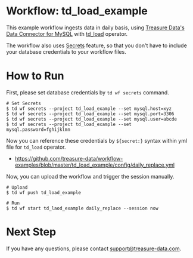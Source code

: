 # Workflow: td_load_example

This example workflow ingests data in daily basis, using [Treasure Data's Data Connector for MySQL](https://docs.treasuredata.com/articles/data-connector-mysql) with [td_load](http://docs.digdag.io/operators.html#td-load-treasure-data-bulk-loading) operator.

The workflow also uses [Secrets](https://docs.treasuredata.com/articles/workflows-secrets) feature, so that you don't have to include your database credentials to your workflow files.

# How to Run

First, please set database credentials by `td wf secrets` command.

    # Set Secrets
    $ td wf secrets --project td_load_example --set mysql.host=xyz
    $ td wf secrets --project td_load_example --set mysql.port=3306
    $ td wf secrets --project td_load_example --set mysql.user=abcde
    $ td wf secrets --project td_load_example --set mysql.password=fghijklmn

Now you can reference these credentials by `${secret:}` syntax within yml file for `td_load` operator.

- https://github.com/treasure-data/workflow-examples/blob/master/td_load_example/config/daily_replace.yml

Now, you can upload the workflow and trigger the session manually.

    # Upload
    $ td wf push td_load_example
    
    # Run
    $ td wf start td_laod_example daily_replace --session now
    
# Next Step

If you have any questions, please contact support@treasure-data.com.
